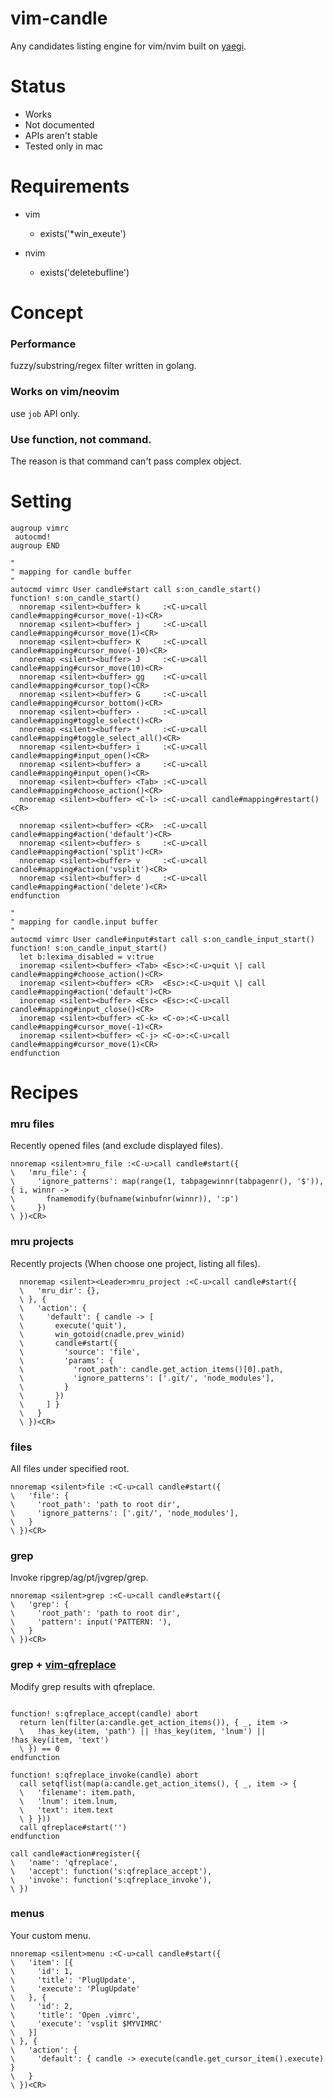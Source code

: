 vim-candle
===

Any candidates listing engine for vim/nvim built on [yaegi](https://github.com/containous/yaegi).


Status
===

- Works
- Not documented
- APIs aren't stable
- Tested only in mac


Requirements
===

- vim
  - exists('*win_exeute')

- nvim
  - exists('deletebufline')


Concept
===

### Performance
fuzzy/substring/regex filter written in golang.

### Works on vim/neovim
use `job` API only.

### Use function, not command.
The reason is that command can't pass complex object.


Setting
===

```viml
augroup vimrc
 autocmd!
augroup END

"
" mapping for candle buffer
"
autocmd vimrc User candle#start call s:on_candle_start()
function! s:on_candle_start()
  nnoremap <silent><buffer> k     :<C-u>call candle#mapping#cursor_move(-1)<CR>
  nnoremap <silent><buffer> j     :<C-u>call candle#mapping#cursor_move(1)<CR>
  nnoremap <silent><buffer> K     :<C-u>call candle#mapping#cursor_move(-10)<CR>
  nnoremap <silent><buffer> J     :<C-u>call candle#mapping#cursor_move(10)<CR>
  nnoremap <silent><buffer> gg    :<C-u>call candle#mapping#cursor_top()<CR>
  nnoremap <silent><buffer> G     :<C-u>call candle#mapping#cursor_bottom()<CR>
  nnoremap <silent><buffer> -     :<C-u>call candle#mapping#toggle_select()<CR>
  nnoremap <silent><buffer> *     :<C-u>call candle#mapping#toggle_select_all()<CR>
  nnoremap <silent><buffer> i     :<C-u>call candle#mapping#input_open()<CR>
  nnoremap <silent><buffer> a     :<C-u>call candle#mapping#input_open()<CR>
  nnoremap <silent><buffer> <Tab> :<C-u>call candle#mapping#choose_action()<CR>
  nnoremap <silent><buffer> <C-l> :<C-u>call candle#mapping#restart()<CR>

  nnoremap <silent><buffer> <CR>  :<C-u>call candle#mapping#action('default')<CR>
  nnoremap <silent><buffer> s     :<C-u>call candle#mapping#action('split')<CR>
  nnoremap <silent><buffer> v     :<C-u>call candle#mapping#action('vsplit')<CR>
  nnoremap <silent><buffer> d     :<C-u>call candle#mapping#action('delete')<CR>
endfunction

"
" mapping for candle.input buffer
"
autocmd vimrc User candle#input#start call s:on_candle_input_start()
function! s:on_candle_input_start()
  let b:lexima_disabled = v:true
  inoremap <silent><buffer> <Tab> <Esc>:<C-u>quit \| call candle#mapping#choose_action()<CR>
  inoremap <silent><buffer> <CR>  <Esc>:<C-u>quit \| call candle#mapping#action('default')<CR>
  inoremap <silent><buffer> <Esc> <Esc>:<C-u>call candle#mapping#input_close()<CR>
  inoremap <silent><buffer> <C-k> <C-o>:<C-u>call candle#mapping#cursor_move(-1)<CR>
  inoremap <silent><buffer> <C-j> <C-o>:<C-u>call candle#mapping#cursor_move(1)<CR>
endfunction

```

# Recipes

### mru files

Recently opened files (and exclude displayed files).

```viml
nnoremap <silent>mru_file :<C-u>call candle#start({
\   'mru_file': {
\     'ignore_patterns': map(range(1, tabpagewinnr(tabpagenr(), '$')), { i, winnr ->
\       fnamemodify(bufname(winbufnr(winnr)), ':p')
\     })
\ })<CR>
```


### mru projects

Recently projects (When choose one project, listing all files).

```viml
  nnoremap <silent><Leader>mru_project :<C-u>call candle#start({
  \   'mru_dir': {},
  \ }, {
  \   'action': {
  \     'default': { candle -> [
  \       execute('quit'),
  \       win_gotoid(cnadle.prev_winid)
  \       candle#start({
  \         'source': 'file',
  \         'params': {
  \           'root_path': candle.get_action_items()[0].path,
  \           'ignore_patterns': ['.git/', 'node_modules'],
  \         }
  \       })
  \     ] }
  \   }
  \ })<CR>
```


### files

All files under specified root.

```viml
nnoremap <silent>file :<C-u>call candle#start({
\   'file': {
\     'root_path': 'path to root dir',
\     'ignore_patterns': ['.git/', 'node_modules'],
\   }
\ })<CR>
```


### grep

Invoke ripgrep/ag/pt/jvgrep/grep.

```viml
nnoremap <silent>grep :<C-u>call candle#start({
\   'grep': {
\     'root_path': 'path to root dir',
\     'pattern': input('PATTERN: '),
\   }
\ })<CR>
```

### grep + [vim-qfreplace](https://github.com/thinca/vim-qfreplace)

Modify grep results with qfreplace.

```viml

function! s:qfreplace_accept(candle) abort
  return len(filter(a:candle.get_action_items()), { _, item ->
  \   !has_key(item, 'path') || !has_key(item, 'lnum') || !has_key(item, 'text')
  \ }) == 0
endfunction

function! s:qfreplace_invoke(candle) abort
  call setqflist(map(a:candle.get_action_items(), { _, item -> {
  \   'filename': item.path,
  \   'lnum': item.lnum,
  \   'text': item.text
  \ } }))
  call qfreplace#start('')
endfunction

call candle#action#register({
\   'name': 'qfreplace',
\   'accept': function('s:qfreplace_accept'),
\   'invoke': function('s:qfreplace_invoke'),
\ })
```

### menus

Your custom menu.

```viml
nnoremap <silent>menu :<C-u>call candle#start({
\   'item': [{
\     'id': 1,
\     'title': 'PlugUpdate',
\     'execute': 'PlugUpdate'
\   }, {
\     'id': 2,
\     'title': 'Open .vimrc',
\     'execute': 'vsplit $MYVIMRC'
\   }]
\ }, {
\   'action': {
\     'default': { candle -> execute(candle.get_cursor_item().execute) }
\   }
\ })<CR>
```

